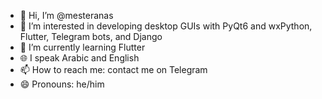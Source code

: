 - 👋 Hi, I’m @mesteranas
- 👀 I’m interested in developing desktop GUIs with PyQt6 and wxPython, Flutter, Telegram bots, and Django
- 🌱 I’m currently learning Flutter
- 🌐 I speak Arabic and English
- 📫 How to reach me: contact me on Telegram
- 😄 Pronouns: he/him

<!---
mesteranas/mesteranas is a ✨ special ✨ repository because its `README.md` (this file) appears on your GitHub profile.
You can click the Preview link to take
